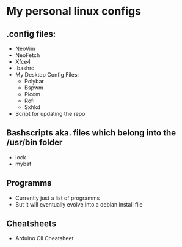 # My personal linux configs
## .config files:
- NeoVim
- NeoFetch
- Xfce4
- .bashrc
- My Desktop Config Files:
  - Polybar
  - Bspwm
  - Picom
  - Rofi
  - Sxhkd
- Script for updating the repo

## Bashscripts aka. files which belong into the /usr/bin folder
- lock
- mybat

## Programms
- Currently just a list of programms
- But it will eventually evolve into a debian install file

## Cheatsheets
- Arduino Cli Cheatsheet
